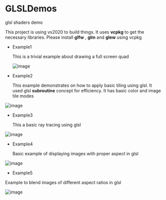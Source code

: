 # GLSLDemos
glsl shaders demo

This project is using vs2020 to build things. It uses __vcpkg__ to get the necessary libraries. Please install __glfw__ , __glm__ and __glew__ using vcpkg


* Example1

   This is a trivial example about drawing a full screen quad

   ![image](https://user-images.githubusercontent.com/824691/210187095-451d9807-ea6d-4096-abc5-a7975f9eb80c.png)


* Example2
   
   This example demonstrates on how to apply basic tiling using glsl. It used glsl __subroutine__ concept for efficiency.
   It has basic color and image tile modes

![image](https://user-images.githubusercontent.com/824691/210187055-7aa1d356-2ef0-4ddb-82e7-be5c81c95b01.png)


* Example3

  This a basic ray tracing using glsl

 ![image](https://user-images.githubusercontent.com/824691/210186978-87b148c9-5194-4d99-9adf-173651c44d65.png)

* Example4

  Basic example of displaying images with proper aspect in glsl

![image](https://user-images.githubusercontent.com/824691/210904729-c7a5bd59-16c5-4b1e-9644-b0071778149d.png)

* Example5 

 Example to blend images of different aspect ratios in glsl

![image](https://user-images.githubusercontent.com/824691/210927591-7307af99-c442-468c-bbba-2cce5b2e3011.png)
